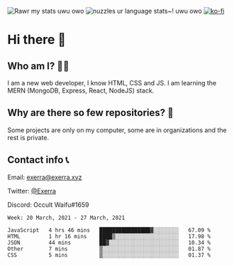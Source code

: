 ![Rawr my stats uwu owo](https://github-readme-stats.vercel.app/api?username=Exerra&show_icons=true&theme=buefy)
![nuzzles ur language stats~! uwu owo](https://github-readme-stats.vercel.app/api/top-langs/?username=Exerra&layout=compact)
[![ko-fi](https://www.ko-fi.com/img/githubbutton_sm.svg)](https://ko-fi.com/X8X130H96)
# Hi there 👋
## Who am I? 🙋‍♀️
I am a new web developer, I know HTML, CSS and JS. I am learning the MERN (MongoDB, Express, React, NodeJS) stack.
## Why are there so few repositories? 🤔
Some projects are only on my computer, some are in organizations and the rest is private.
## Contact info 📞
Email: [exerra@exerra.xyz](mailto:exerra@exerra.xyz)

Twitter: [@Exerra](https://twitter.com/exerra)

Discord: Occult Waifu#1659

<!--START_SECTION:waka-->
```text
Week: 20 March, 2021 - 27 March, 2021

JavaScript   4 hrs 46 mins   ████████████████▓░░░░░░░░   67.09 % 
HTML         1 hr 16 mins    ████▒░░░░░░░░░░░░░░░░░░░░   17.98 % 
JSON         44 mins         ██▓░░░░░░░░░░░░░░░░░░░░░░   10.34 % 
Other        7 mins          ▒░░░░░░░░░░░░░░░░░░░░░░░░   01.87 % 
CSS          5 mins          ▒░░░░░░░░░░░░░░░░░░░░░░░░   01.37 % 
```
<!--END_SECTION:waka-->

